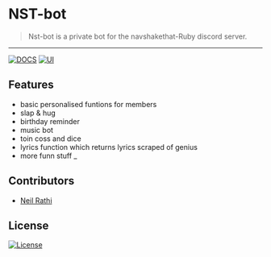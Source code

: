 # NST-bot

> <Subtitle>
>Nst-bot is a private bot for the navshakethat-Ruby discord server.


---
[![DOCS](https://img.shields.io/badge/Documentation-see%20docs-green?style=flat-square&logo=appveyor)](INSERT_LINK_FOR_DOCS_HERE) 
  [![UI ](https://img.shields.io/badge/User%20Interface-Link%20to%20UI-orange?style=flat-square&logo=appveyor)](INSERT_UI_LINK_HERE)




## Features
- basic personalised funtions for members
- slap & hug 
- birthday reminder 
- music bot
- toin coss and dice
- lyrics function which returns lyrics scraped of genius
- more funn stuff
_

## Contributors
- <a href="https://github.com/neilrathi17">Neil Rathi</a>

## License

[![License](http://img.shields.io/:license-mit-blue.svg?style=flat-square)](http://badges.mit-license.org)

